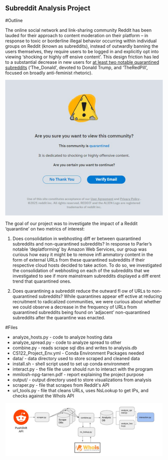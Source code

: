 ## Subreddit Analysis Project

#Outline

The online social network and link-sharing community Reddit has been lauded for their approach to content moderation on their platform – in response to toxic or borderline illegal behavior occurring within individual groups on Reddit (known as subreddits), instead of outwardly banning the users themselves, they require
users to be logged in and explicitly opt into viewing ‘shocking or highly off ensive content’. This design friction has led to a substantial decrease in new users for [at least two notable quarantined subreddits](https://arxiv.org/abs/2009.11483) (‘The_Donald’, devoted to Donald Trump, and ‘TheRedPill’, focused on broadly anti-feminist rhetoric).

![quarantine](img/reddit_quarantine.png)

The goal of our project was to investigate the impact of a Reddit ‘quarantine’ on two metrics of interest:

1. Does consolidation in webhosting diff er between quarantined subreddits and non-quarantined subreddits?
In response to Parler’s notable ‘deplatforming’ by Amazon Web Services, our group was curious how
easy it might be to remove infl ammatory content in the form of external URLs from these 
quarantined subreddits if their respective cloud hosts decided to take action. To do so, we investigated
the consolidation of webhosting on each of the subreddits that we investigated to see if more 
mainstream subreddits displayed a diff erent trend that quarantined ones.

2. Does quarantining a subreddit reduce the outward fl ow of URLs to non-quarantined subreddits?
While quarantines appear eff ective at reducing recruitment to radicalized communities, we were 
curious about whether we could observe a decrease in the frequency of URLs from quarantined 
subreddits being found on ‘adjacent’ non-quarantined subreddits after the quarantine was enacted. 

#Files
- analyze_hosts.py  - code to analyze hosting data
- analyze_spread.py - code to analyze spread to other 
- combine.py - reads scrape sql dbs and writes to analysis.db
- CS122_Project_Env.yml - Conda Environment Packages needed
- data/ - data directory used to store scraped and cleaned data
- install.sh - shell script used to set up conda environment
- interact.py - the file the user should run to interact with the program
- mmilosh-npg-tarren.pdf - report explaining the project purpose
- output/ - output directory used to store visualizations from analysis
- scraper.py - file that scrapes from Reddit's API
- url_tools.py - file that cleans URLs, uses NsLookup to get IPs, and checks against the WhoIs API

![pipeline](img/pipeline.png)
